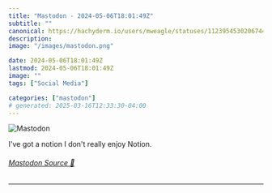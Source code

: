 ```yaml
---
title: "Mastodon - 2024-05-06T18:01:49Z"
subtitle: ""
canonical: https://hachyderm.io/users/mweagle/statuses/112395453020674410
description:
image: "/images/mastodon.png"

date: 2024-05-06T18:01:49Z
lastmod: 2024-05-06T18:01:49Z
image: ""
tags: ["Social Media"]

categories: ["mastodon"]
# generated: 2025-03-16T12:33:30-04:00
---
```

![Mastodon](/images/mastodon.png)

<p>I&#39;ve got a notion I don&#39;t really enjoy Notion.</p>


###### [Mastodon Source 🐘](https://hachyderm.io/@mweagle/112395453020674410)

___
